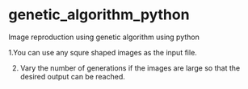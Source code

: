 # genetic_algorithm_python
Image reproduction using genetic algorithm using python

1.You can use any squre shaped images as the input file.

2. Vary the number of generations if the images are large so that the desired output can be reached.


